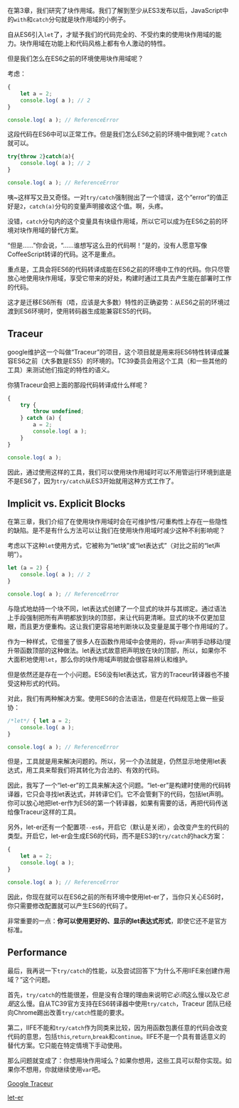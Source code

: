 在第3章，我们研究了块作用域。我们了解到至少从ES3发布以后，JavaScript中的`with`和`catch`分句就是块作用域的小例子。



自从ES6引入`let`了，才赋予我们的代码完全的、不受约束的使用块作用域的能力。块作用域在功能上和代码风格上都有令人激动的特性。



但是我们怎么在ES6之前的环境使用块作用域呢？



考虑：

```JavaScript
{
	let a = 2;
	console.log( a ); // 2
}

console.log( a ); // ReferenceError
```

这段代码在ES6中可以正常工作。但是我们怎么ES6之前的环境中做到呢？`catch`就可以。

```JavaScript
try{throw 2}catch(a){
	console.log( a ); // 2
}

console.log( a ); // ReferenceError
```

咦~这样写又丑又奇怪。一对`try/catch`强制抛出了一个错误，这个“error”的值正好是`2`，`catch(a)`分句的变量声明接收这个值。啊，头疼。



没错，`catch`分句内的这个变量具有块级作用域，所以它可以成为在ES6之前的环境对块作用域的替代方案。



“但是……”你会说，“……谁想写这么丑的代码啊！”是的，没有人愿意写像CoffeeScript转译的代码。这不是重点。



重点是，工具会将ES6的代码转译成能在ES6之前的环境中工作的代码。你只尽管放心地使用块作用域，享受它带来的好处，构建时通过工具去产生能在部署时工作的代码。



这才是迁移ES6所有（唔，应该是大多数）特性的正确姿势：从ES6之前的环境过渡到ES6环境时，使用转码器生成能兼容ES5的代码。



## Traceur

google维护这一个叫做“Traceur”的项目，这个项目就是用来将ES6特性转译成兼容ES6之前（大多数是ES5）的环境的。TC39委员会用这个工具（和一些其他的工具）来测试他们指定的特性的语义。



你猜Traceur会把上面的那段代码转译成什么样呢？

```JavaScript
{
	try {
		throw undefined;
	} catch (a) {
		a = 2;
		console.log( a );
	}
}

console.log( a );
```

因此，通过使用这样的工具，我们可以使用块作用域时可以不用管运行环境到底是不是ES6了，因为`try/catch`从ES3开始就用这种方式工作了。



## Implicit vs. Explicit Blocks

在第三章，我们介绍了在使用块作用域时会在可维护性/可重构性上存在一些隐性的缺陷。是不是有什么方法可以让我们在使用块作用域时减少这种不利影响呢？



考虑以下这种`let`使用方式，它被称为“let块”或“let表达式”（对比之前的“let声明”）。

```JavaScript
let (a = 2) {
	console.log( a ); // 2
}

console.log( a ); // ReferenceError
```

与隐式地劫持一个块不同，let表达式创建了一个显式的块并与其绑定。通过语法上手段强制把所有声明都放到块的顶部，来让代码更清晰。显式的块不仅更加显眼，而且更方便重构。这让我们更容易地判断块以及变量是属于哪个作用域的了。



作为一种样式，它借鉴了很多人在函数作用域中会使用的，将`var`声明手动移动/提升带函数顶部的这种做法。let表达式故意把声明放在块的顶部，所以，如果你不大面积地使用`let`，那么你的块作用域声明就会很容易辨认和维护。



但是依然还是存在一个小问题。ES6没有let表达式，官方的Traceur转译器也不接受这种形式的代码。



对此，我们有两种解决方案。使用ES6的合法语法，但是在代码规范上做一些妥协：

```JavaScript
/*let*/ { let a = 2;
	console.log( a );
}

console.log( a ); // ReferenceError
```

但是，工具就是用来解决问题的。所以，另一个办法就是，仍然显示地使用let表达式，用工具来帮我们将其转化为合法的、有效的代码。



因此，我写了一个“let-er”的工具来解决这个问题。“let-er”是构建时使用的代码转译器，它只会寻找let表达式，并转译它们。它不会管剩下的代码，包括let声明。你可以放心地把let-er作为ES6的第一个转译器，如果有需要的话，再把代码传送给像Traceur这样的工具。



另外，let-er还有一个配置项`--es6`，开启它（默认是关闭），会改变产生的代码的类型。开启它，let-er会生成ES6的代码，而不是ES3的`try/catch`的hack方案：

```JavaScript
{
	let a = 2;
	console.log( a );
}

console.log( a ); // ReferenceError
```

因此，你现在就可以在ES6之前的所有环境中使用let-er了，当你只关心ES6时，你只需要修改配置就可以产生ES6的代码了。



非常重要的一点：**你可以使用更好的、显示的let表达式形式**，即使它还不是官方标准。



## Performance

最后，我再说一下`try/catch`的性能，以及尝试回答下“为什么不用IIFE来创建作用域？”这个问题。



首先，`try/catch`的性能很差，但是没有合理的理由来说明它*必须*这么慢以及它*总是*这么慢。自从TC39官方支持在ES6转译器中使用`try/catch`，Traceur 团队已经向Chrome踢出改善`try/catch`性能的要求。



第二，IIFE不能和`try/catch`作为同类来比较，因为用函数包裹任意的代码会改变代码的意思，包括`this`,`return`,`break`和`continue`。IIFE不是一个具有普适意义的替代方案。它只能在特定情境下手动使用。



那么问题就变成了：你想用块作用域么？如果你想用，这些工具可以帮你实现。如果你不想用，你就继续使用`var`吧。



[Google Traceur](http://traceur-compiler.googlecode.com/git/demo/repl.html)

[let-er](https://github.com/getify/let-er)



